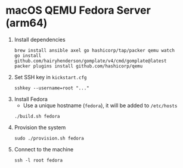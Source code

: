 # macOS QEMU Fedora Server (arm64)

1. Install dependencies
   ```
   brew install ansible axel go hashicorp/tap/packer qemu watch
   go install github.com/hairyhenderson/gomplate/v4/cmd/gomplate@latest
   packer plugins install github.com/hashicorp/qemu
   ```
1. Set SSH key in `kickstart.cfg`
   ```
   sshkey --username=root "..."
   ```
1. Install Fedora
   - Use a unique hostname (`fedora`), it will be added to `/etc/hosts`
   ```
   ./build.sh fedora
   ```
1. Provision the system
   ```
   sudo ./provision.sh fedora
   ```
1. Connect to the machine
   ```
   ssh -l root fedora
   ```
